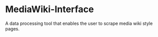 # MediaWiki-Interface
A data processing tool that enables the user to scrape media wiki style pages. 

